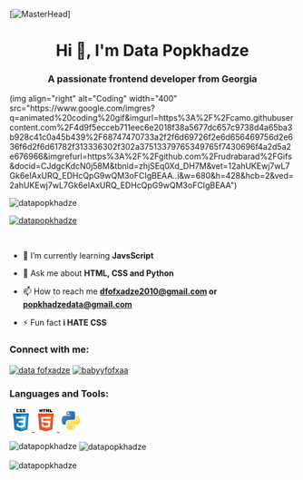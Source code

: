 [![MasterHead](https://www.google.com/imgres?q=banner%20for%20github&imgurl=https%3A%2F%2Frepository-images.githubusercontent.com%2F588181932%2Fe36ec678-7984-4cdd-8e4c-a3932772ff8e&imgrefurl=https%3A%2F%2Fgithub.com%2FJoshf225&docid=xL9V3NjH9sa-YM&tbnid=kfpqCuXmfeFi9M&vet=12ahUKEwj3q96rlKeIAxXlRfEDHackNNAQM3oECEYQAA..i&w=1600&h=700&hcb=2&itg=1&ved=2ahUKEwj3q96rlKeIAxXlRfEDHackNNAQM3oECEYQAA)]
<h1 align="center">Hi 👋, I'm Data Popkhadze</h1>
<h3 align="center">A passionate frontend developer from Georgia</h3>
(img align="right" alt="Coding" width="400" src="https://www.google.com/imgres?q=animated%20coding%20gif&imgurl=https%3A%2F%2Fcamo.githubusercontent.com%2F4d9f5ecceb711eec6e2018f38a5677dc657c9738d4a65ba3b928c41c0a45b439%2F68747470733a2f2f6d69726f2e6d656469756d2e636f6d2f6d61782f313336302f302a37513379765349765f7430696f4a2d5a2e676966&imgrefurl=https%3A%2F%2Fgithub.com%2Frudrabarad%2FGifs&docid=CJdgcKdcN0j58M&tbnid=zhjSEq0Xd_DH7M&vet=12ahUKEwj7wL7Gk6eIAxURQ_EDHcQpG9wQM3oFCIgBEAA..i&w=680&h=428&hcb=2&ved=2ahUKEwj7wL7Gk6eIAxURQ_EDHcQpG9wQM3oFCIgBEAA")

<p align="left"> <img src="https://komarev.com/ghpvc/?username=datapopkhadze&label=Profile%20views&color=0e75b6&style=flat" alt="datapopkhadze" /> </p>

<p align="left"> <a href="https://github.com/ryo-ma/github-profile-trophy"><img src="https://github-profile-trophy.vercel.app/?username=datapopkhadze" alt="datapopkhadze" /></a> </p>

<p align="left"> <a href="https://twitter.com/" target="blank"><img src="https://img.shields.io/twitter/follow/?logo=twitter&style=for-the-badge" alt="" /></a> </p>

- 🌱 I’m currently learning **JavsScript**

- 💬 Ask me about **HTML, CSS and Python**

- 📫 How to reach me **dfofxadze2010@gmail.com or popkhadzedata@gmail.com**

- ⚡ Fun fact **i HATE CSS**

<h3 align="left">Connect with me:</h3>
<p align="left">
<a href="https://fb.com/data fofxadze" target="blank"><img align="center" src="https://raw.githubusercontent.com/rahuldkjain/github-profile-readme-generator/master/src/images/icons/Social/facebook.svg" alt="data fofxadze" height="30" width="40" /></a>
<a href="https://instagram.com/babyyfofxaa" target="blank"><img align="center" src="https://raw.githubusercontent.com/rahuldkjain/github-profile-readme-generator/master/src/images/icons/Social/instagram.svg" alt="babyyfofxaa" height="30" width="40" /></a>
</p>

<h3 align="left">Languages and Tools:</h3>
<p align="left"> <a href="https://www.w3schools.com/css/" target="_blank" rel="noreferrer"> <img src="https://raw.githubusercontent.com/devicons/devicon/master/icons/css3/css3-original-wordmark.svg" alt="css3" width="40" height="40"/> </a> <a href="https://www.w3.org/html/" target="_blank" rel="noreferrer"> <img src="https://raw.githubusercontent.com/devicons/devicon/master/icons/html5/html5-original-wordmark.svg" alt="html5" width="40" height="40"/> </a> <a href="https://www.python.org" target="_blank" rel="noreferrer"> <img src="https://raw.githubusercontent.com/devicons/devicon/master/icons/python/python-original.svg" alt="python" width="40" height="40"/> </a> </p>

<p><img align="left" src="https://github-readme-stats.vercel.app/api/top-langs?username=datapopkhadze&show_icons=true&locale=en&layout=compact" alt="datapopkhadze" /></p>

<p>&nbsp;<img align="center" src="https://github-readme-stats.vercel.app/api?username=datapopkhadze&show_icons=true&locale=en" alt="datapopkhadze" /></p>

<p><img align="center" src="https://github-readme-streak-stats.herokuapp.com/?user=datapopkhadze&" alt="datapopkhadze" /></p>
